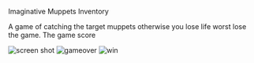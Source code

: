 Imaginative Muppets Inventory

A game of catching the target muppets otherwise you lose life worst lose the game.
The game score 

![screen shot](http://imgur.com/JyYNYpN)
![gameover](http://imgur.com/1hGaDWA)
![win](http://imgur.com/tCndJ3E)
